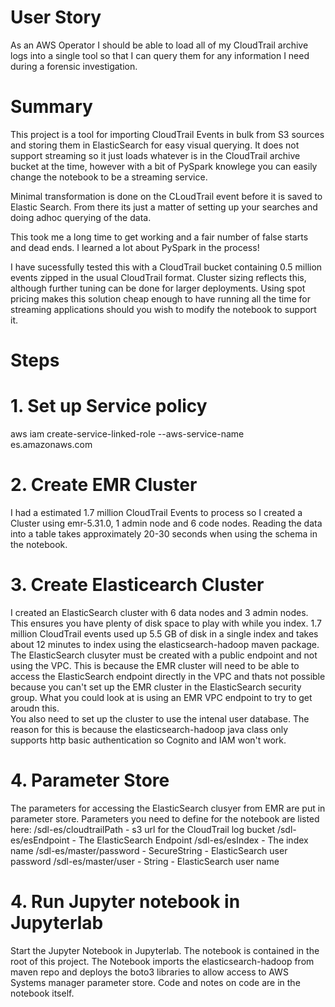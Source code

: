 # User Story
As an AWS Operator I should be able to load all of my CloudTrail archive logs into a single tool so that I can query them for any information I need during a forensic investigation.

# Summary

This project is a tool for importing CloudTrail Events in bulk from S3 sources and storing them in ElasticSearch for easy visual querying.  It does not support streaming so it just loads whatever is in the CloudTrail archive bucket at the time, however with a bit of PySpark knowlege you can easily change the notebook to be a streaming service.

Minimal transformation is done on the CLoudTrail event before it is saved to Elastic Search.  From there its just a matter of setting up your searches and doing adhoc querying of the data.

This took me a long time to get working and a fair number of false starts and dead ends.  I learned a lot about PySpark in the process!

I have sucessfully tested this with a CloudTrail bucket containing 0.5 million events zipped in the usual CloudTrail format.  Cluster sizing reflects this, although further tuning can be done for larger deployments.  Using spot pricing makes this solution cheap enough to have running all the time for streaming applications should you wish to modify the notebook to support it.

# Steps

# 1. Set up Service policy
aws iam create-service-linked-role --aws-service-name es.amazonaws.com
# 2. Create EMR Cluster
I had a estimated 1.7 million CloudTrail Events to process so I created a Cluster using emr-5.31.0, 1 admin node and 6 code nodes.  Reading the data into a table takes approximately 20-30 seconds when using the schema in the notebook.  
# 3. Create Elasticearch Cluster
I created an ElasticSearch cluster with 6 data nodes and 3 admin nodes.  This ensures you have plenty of disk space to play with while you index.  1.7 million CloudTrail events used up 5.5 GB of disk in a single index and takes about 12 minutes to index using the elasticsearch-hadoop maven package. 
The ElasticSearch clusyter must be created with a public endpoint and not using the VPC.  This is because the EMR cluster will need to be able to access the ElasticSearch endpoint directly in the VPC and thats not possible because you can't set up the EMR cluster in the ElasticSearch security group.  What you could look at is using an EMR VPC endpoint to try to get aroudn this.  
You also need to set up the cluster to use the intenal user database.  The reason for this is because the elasticsearch-hadoop java class only supports http basic authentication so Cognito and IAM won't work.
# 4. Parameter Store
The parameters for accessing the ElasticSearch clusyer from EMR are put in parameter store.  Parameters you need to define for the notebook are listed here:
/sdl-es/cloudtrailPath - s3 url for the CloudTrail log bucket
/sdl-es/esEndpoint - The ElasticSearch Endpoint
/sdl-es/esIndex - The index name
/sdl-es/master/password - SecureString - ElasticSearch user password
/sdl-es/master/user - String - ElasticSearch user name
# 4. Run Jupyter notebook in Jupyterlab
Start the Jupyter Notebook in Jupyterlab.  The notebook is contained in the root of this project.  The Notebook imports the elasticsearch-hadoop from maven repo and deploys the boto3 libraries to allow access to AWS Systems manager parameter store.  Code and notes on code are in the notebook itself.